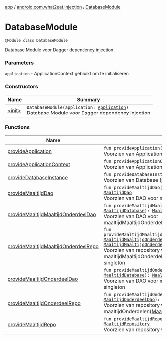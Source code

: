 [app](../../index.md) / [android.com.what2eat.injection](../index.md) / [DatabaseModule](./index.md)

# DatabaseModule

`@Module class DatabaseModule`

Database Module voor Dagger dependency injection

### Parameters

`application` - ApplicationContext gebruikt om te initialiseren

### Constructors

| Name | Summary |
|---|---|
| [&lt;init&gt;](-init-.md) | `DatabaseModule(application: `[`Application`](https://developer.android.com/reference/android/app/Application.html)`)`<br>Database Module voor Dagger dependency injection |

### Functions

| Name | Summary |
|---|---|
| [provideApplication](provide-application.md) | `fun provideApplication(): `[`Application`](https://developer.android.com/reference/android/app/Application.html)<br>Voorzien van Application singleton |
| [provideApplicationContext](provide-application-context.md) | `fun provideApplicationContext(): `[`Context`](https://developer.android.com/reference/android/content/Context.html)<br>Voorzien van ApplicationContext singleton |
| [provideDatabaseInstance](provide-database-instance.md) | `fun provideDatabaseInstance(context: `[`Context`](https://developer.android.com/reference/android/content/Context.html)`): `[`MaaltijdDatabase`](../../android.com.what2eat.database/-maaltijd-database/index.md)<br>Voorzien van Database ([MaaltijdDatabase](../../android.com.what2eat.database/-maaltijd-database/index.md)) singleton |
| [provideMaaltijdDao](provide-maaltijd-dao.md) | `fun provideMaaltijdDao(maaltijdDatabase: `[`MaaltijdDatabase`](../../android.com.what2eat.database/-maaltijd-database/index.md)`): `[`MaaltijdDao`](../../android.com.what2eat.database/-maaltijd-dao/index.md)<br>Voorzien van DAO voor maaltijden([MaaltijdDao](../../android.com.what2eat.database/-maaltijd-dao/index.md)) singleton |
| [provideMaaltijdMaaltijdOnderdeelDao](provide-maaltijd-maaltijd-onderdeel-dao.md) | `fun provideMaaltijdMaaltijdOnderdeelDao(maaltijdDatabase: `[`MaaltijdDatabase`](../../android.com.what2eat.database/-maaltijd-database/index.md)`): `[`MaaltijdMaaltijdOnderdeelDao`](../../android.com.what2eat.database/-maaltijd-maaltijd-onderdeel-dao/index.md)<br>Voorzien van DAO voor maaltijdMaaltijdOnderdelen([MaaltijdMaaltijdOnderdeelDao](../../android.com.what2eat.database/-maaltijd-maaltijd-onderdeel-dao/index.md)) singleton |
| [provideMaaltijdMaaltijdOnderdeelRepo](provide-maaltijd-maaltijd-onderdeel-repo.md) | `fun provideMaaltijdMaaltijdOnderdeelRepo(maaltijdMaaltijdOnderdeelDao: `[`MaaltijdMaaltijdOnderdeelDao`](../../android.com.what2eat.database/-maaltijd-maaltijd-onderdeel-dao/index.md)`): `[`MaaltijdMaaltijdOnderdeelRepository`](../../android.com.what2eat.repositories/-maaltijd-maaltijd-onderdeel-repository/index.md)<br>Voorzien van repository voor maaltijdMaaltijdOnderdelen([MaaltijdMaaltijdOnderdeelRepository](../../android.com.what2eat.repositories/-maaltijd-maaltijd-onderdeel-repository/index.md)) singleton |
| [provideMaaltijdOnderdeelDao](provide-maaltijd-onderdeel-dao.md) | `fun provideMaaltijdOnderdeelDao(maaltijdDatabase: `[`MaaltijdDatabase`](../../android.com.what2eat.database/-maaltijd-database/index.md)`): `[`MaaltijdOnderdeelDao`](../../android.com.what2eat.database/-maaltijd-onderdeel-dao/index.md)<br>Voorzien van DAO voor maaltijdOnderdelen([MaaltijdOnderdeelDao](../../android.com.what2eat.database/-maaltijd-onderdeel-dao/index.md)) singleton |
| [provideMaaltijdOnderdeelRepo](provide-maaltijd-onderdeel-repo.md) | `fun provideMaaltijdOnderdeelRepo(maaltijdOnderdeelDao: `[`MaaltijdOnderdeelDao`](../../android.com.what2eat.database/-maaltijd-onderdeel-dao/index.md)`): `[`MaaltijdOnderdeelRepository`](../../android.com.what2eat.repositories/-maaltijd-onderdeel-repository/index.md)<br>Voorzien van repository voor maaltijdOnderdelen([MaaltijdOnderdeelRepository](../../android.com.what2eat.repositories/-maaltijd-onderdeel-repository/index.md)) singleton |
| [provideMaaltijdRepo](provide-maaltijd-repo.md) | `fun provideMaaltijdRepo(maaltijdDao: `[`MaaltijdDao`](../../android.com.what2eat.database/-maaltijd-dao/index.md)`): `[`MaaltijdRepository`](../../android.com.what2eat.repositories/-maaltijd-repository/index.md)<br>Voorzien van repository voor maaltijden([MaaltijdRepository](../../android.com.what2eat.repositories/-maaltijd-repository/index.md)) singleton |
